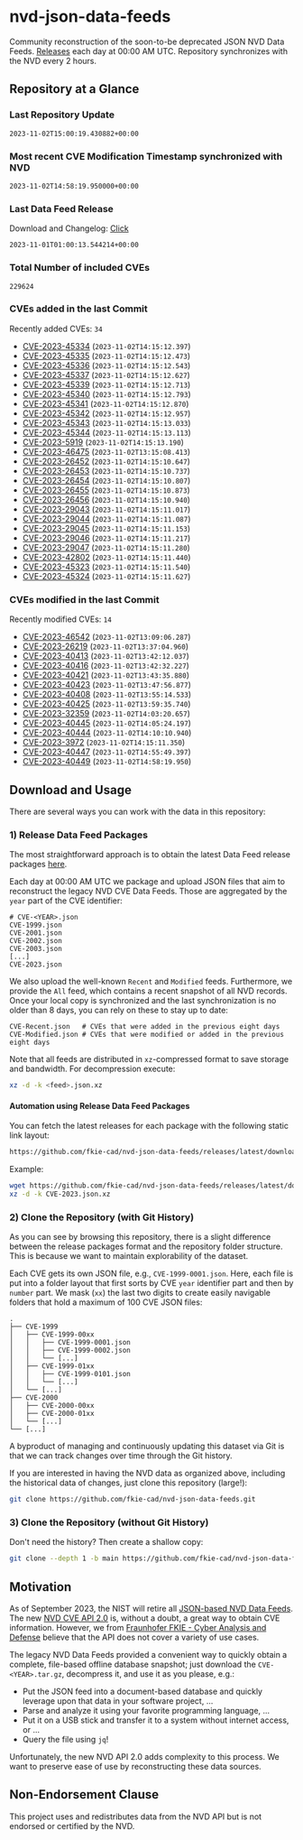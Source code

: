 # nvd-json-data-feeds

Community reconstruction of the soon-to-be deprecated JSON NVD Data Feeds. 
[Releases](https://github.com/fkie-cad/nvd-json-data-feeds/releases/latest) each day at 00:00 AM UTC.
Repository synchronizes with the NVD every 2 hours.

## Repository at a Glance

### Last Repository Update

```plain
2023-11-02T15:00:19.430882+00:00
```

### Most recent CVE Modification Timestamp synchronized with NVD

```plain
2023-11-02T14:58:19.950000+00:00
```

### Last Data Feed Release

Download and Changelog: [Click](https://github.com/fkie-cad/nvd-json-data-feeds/releases/latest)

```plain
2023-11-01T01:00:13.544214+00:00
```

### Total Number of included CVEs

```plain
229624
```

### CVEs added in the last Commit

Recently added CVEs: `34`

* [CVE-2023-45334](CVE-2023/CVE-2023-453xx/CVE-2023-45334.json) (`2023-11-02T14:15:12.397`)
* [CVE-2023-45335](CVE-2023/CVE-2023-453xx/CVE-2023-45335.json) (`2023-11-02T14:15:12.473`)
* [CVE-2023-45336](CVE-2023/CVE-2023-453xx/CVE-2023-45336.json) (`2023-11-02T14:15:12.543`)
* [CVE-2023-45337](CVE-2023/CVE-2023-453xx/CVE-2023-45337.json) (`2023-11-02T14:15:12.627`)
* [CVE-2023-45339](CVE-2023/CVE-2023-453xx/CVE-2023-45339.json) (`2023-11-02T14:15:12.713`)
* [CVE-2023-45340](CVE-2023/CVE-2023-453xx/CVE-2023-45340.json) (`2023-11-02T14:15:12.793`)
* [CVE-2023-45341](CVE-2023/CVE-2023-453xx/CVE-2023-45341.json) (`2023-11-02T14:15:12.870`)
* [CVE-2023-45342](CVE-2023/CVE-2023-453xx/CVE-2023-45342.json) (`2023-11-02T14:15:12.957`)
* [CVE-2023-45343](CVE-2023/CVE-2023-453xx/CVE-2023-45343.json) (`2023-11-02T14:15:13.033`)
* [CVE-2023-45344](CVE-2023/CVE-2023-453xx/CVE-2023-45344.json) (`2023-11-02T14:15:13.113`)
* [CVE-2023-5919](CVE-2023/CVE-2023-59xx/CVE-2023-5919.json) (`2023-11-02T14:15:13.190`)
* [CVE-2023-46475](CVE-2023/CVE-2023-464xx/CVE-2023-46475.json) (`2023-11-02T13:15:08.413`)
* [CVE-2023-26452](CVE-2023/CVE-2023-264xx/CVE-2023-26452.json) (`2023-11-02T14:15:10.647`)
* [CVE-2023-26453](CVE-2023/CVE-2023-264xx/CVE-2023-26453.json) (`2023-11-02T14:15:10.737`)
* [CVE-2023-26454](CVE-2023/CVE-2023-264xx/CVE-2023-26454.json) (`2023-11-02T14:15:10.807`)
* [CVE-2023-26455](CVE-2023/CVE-2023-264xx/CVE-2023-26455.json) (`2023-11-02T14:15:10.873`)
* [CVE-2023-26456](CVE-2023/CVE-2023-264xx/CVE-2023-26456.json) (`2023-11-02T14:15:10.940`)
* [CVE-2023-29043](CVE-2023/CVE-2023-290xx/CVE-2023-29043.json) (`2023-11-02T14:15:11.017`)
* [CVE-2023-29044](CVE-2023/CVE-2023-290xx/CVE-2023-29044.json) (`2023-11-02T14:15:11.087`)
* [CVE-2023-29045](CVE-2023/CVE-2023-290xx/CVE-2023-29045.json) (`2023-11-02T14:15:11.153`)
* [CVE-2023-29046](CVE-2023/CVE-2023-290xx/CVE-2023-29046.json) (`2023-11-02T14:15:11.217`)
* [CVE-2023-29047](CVE-2023/CVE-2023-290xx/CVE-2023-29047.json) (`2023-11-02T14:15:11.280`)
* [CVE-2023-42802](CVE-2023/CVE-2023-428xx/CVE-2023-42802.json) (`2023-11-02T14:15:11.440`)
* [CVE-2023-45323](CVE-2023/CVE-2023-453xx/CVE-2023-45323.json) (`2023-11-02T14:15:11.540`)
* [CVE-2023-45324](CVE-2023/CVE-2023-453xx/CVE-2023-45324.json) (`2023-11-02T14:15:11.627`)


### CVEs modified in the last Commit

Recently modified CVEs: `14`

* [CVE-2023-46542](CVE-2023/CVE-2023-465xx/CVE-2023-46542.json) (`2023-11-02T13:09:06.287`)
* [CVE-2023-26219](CVE-2023/CVE-2023-262xx/CVE-2023-26219.json) (`2023-11-02T13:37:04.960`)
* [CVE-2023-40413](CVE-2023/CVE-2023-404xx/CVE-2023-40413.json) (`2023-11-02T13:42:12.037`)
* [CVE-2023-40416](CVE-2023/CVE-2023-404xx/CVE-2023-40416.json) (`2023-11-02T13:42:32.227`)
* [CVE-2023-40421](CVE-2023/CVE-2023-404xx/CVE-2023-40421.json) (`2023-11-02T13:43:35.880`)
* [CVE-2023-40423](CVE-2023/CVE-2023-404xx/CVE-2023-40423.json) (`2023-11-02T13:47:56.877`)
* [CVE-2023-40408](CVE-2023/CVE-2023-404xx/CVE-2023-40408.json) (`2023-11-02T13:55:14.533`)
* [CVE-2023-40425](CVE-2023/CVE-2023-404xx/CVE-2023-40425.json) (`2023-11-02T13:59:35.740`)
* [CVE-2023-32359](CVE-2023/CVE-2023-323xx/CVE-2023-32359.json) (`2023-11-02T14:03:20.657`)
* [CVE-2023-40445](CVE-2023/CVE-2023-404xx/CVE-2023-40445.json) (`2023-11-02T14:05:24.197`)
* [CVE-2023-40444](CVE-2023/CVE-2023-404xx/CVE-2023-40444.json) (`2023-11-02T14:10:10.940`)
* [CVE-2023-3972](CVE-2023/CVE-2023-39xx/CVE-2023-3972.json) (`2023-11-02T14:15:11.350`)
* [CVE-2023-40447](CVE-2023/CVE-2023-404xx/CVE-2023-40447.json) (`2023-11-02T14:55:49.397`)
* [CVE-2023-40449](CVE-2023/CVE-2023-404xx/CVE-2023-40449.json) (`2023-11-02T14:58:19.950`)


## Download and Usage

There are several ways you can work with the data in this repository:

### 1) Release Data Feed Packages

The most straightforward approach is to obtain the latest Data Feed release packages [here](https://github.com/fkie-cad/nvd-json-data-feeds/releases/latest).

Each day at 00:00 AM UTC we package and upload JSON files that aim to reconstruct the legacy NVD CVE Data Feeds.
Those are aggregated by the `year` part of the CVE identifier:

```
# CVE-<YEAR>.json
CVE-1999.json
CVE-2001.json
CVE-2002.json
CVE-2003.json
[...]
CVE-2023.json
```

We also upload the well-known `Recent` and `Modified` feeds.
Furthermore, we provide the `All` feed, which contains a recent snapshot of all NVD records.
Once your local copy is synchronized and the last synchronization is no older than 8 days, you can rely on these to stay up to date:

```plain
CVE-Recent.json   # CVEs that were added in the previous eight days
CVE-Modified.json # CVEs that were modified or added in the previous eight days
```

Note that all feeds are distributed in `xz`-compressed format to save storage and bandwidth.
For decompression execute:

```sh
xz -d -k <feed>.json.xz
```


#### Automation using Release Data Feed Packages

You can fetch the latest releases for each package with the following static link layout:

```sh
https://github.com/fkie-cad/nvd-json-data-feeds/releases/latest/download/CVE-<YEAR>.json.xz
```

Example:

```sh
wget https://github.com/fkie-cad/nvd-json-data-feeds/releases/latest/download/CVE-2023.json.xz
xz -d -k CVE-2023.json.xz
```

### 2) Clone the Repository (with Git History)

As you can see by browsing this repository, there is a slight difference between the release packages format and the repository folder structure.
This is because we want to maintain explorability of the dataset.

Each CVE gets its own JSON file, e.g., `CVE-1999-0001.json`.
Here, each file is put into a folder layout that first sorts by CVE `year` identifier part and then by `number` part.
We mask (`xx`) the last two digits to create easily navigable folders that hold a maximum of 100 CVE JSON files:

```plain
.
├── CVE-1999
│   ├── CVE-1999-00xx
│   │   ├── CVE-1999-0001.json
│   │   ├── CVE-1999-0002.json
│   │   └── [...]
│   ├── CVE-1999-01xx
│   │   ├── CVE-1999-0101.json
│   │   └── [...]
│   └── [...]
├── CVE-2000
│   ├── CVE-2000-00xx
│   ├── CVE-2000-01xx
│   └── [...]
└── [...]
```

A byproduct of managing and continuously updating this dataset via Git is that we can track changes over time through the Git history.

If you are interested in having the NVD data as organized above, including the historical data of changes, just clone this repository (large!):

```sh
git clone https://github.com/fkie-cad/nvd-json-data-feeds.git
```

### 3) Clone the Repository (without Git History)

Don't need the history? Then create a shallow copy:

```sh
git clone --depth 1 -b main https://github.com/fkie-cad/nvd-json-data-feeds.git
```

## Motivation

As of September 2023, the NIST will retire all [JSON-based NVD Data Feeds](https://nvd.nist.gov/vuln/data-feeds#divRetirementBanner-1).
The new [NVD CVE API 2.0](https://nvd.nist.gov/developers/vulnerabilities) is, without a doubt, a great way to obtain CVE information.
However, we from [Fraunhofer FKIE - Cyber Analysis and Defense](https://www.fkie.fraunhofer.de/en/departments/cad.html) believe that the API does not cover a variety of use cases.

The legacy NVD Data Feeds provided a convenient way to quickly obtain a complete, file-based offline database snapshot; just download the `CVE-<YEAR>.tar.gz`, decompress it, and use it as you please, e.g.:

* Put the JSON feed into a document-based database and quickly leverage upon that data in your software project, ...
* Parse and analyze it using your favorite programming language, ...
* Put it on a USB stick and transfer it to a system without internet access, or ...
* Query the file using `jq`!

Unfortunately, the new NVD API 2.0 adds complexity to this process.
We want to preserve ease of use by reconstructing these data sources.

## Non-Endorsement Clause

This project uses and redistributes data from the NVD API but is not endorsed or certified by the NVD.
